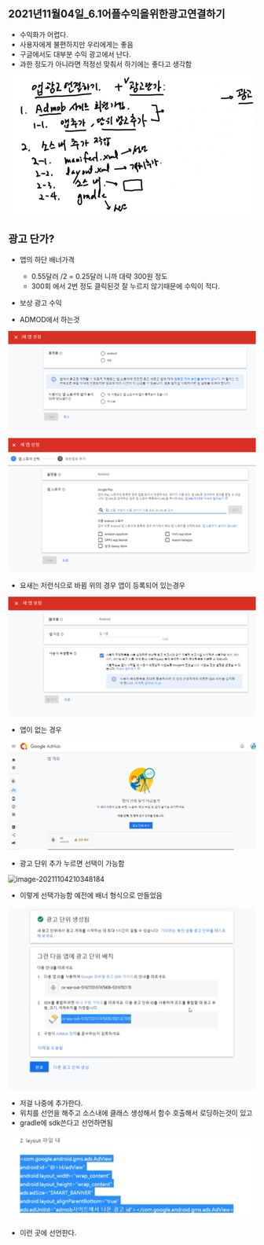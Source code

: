 ## 2021년11월04일_6.1어플수익을위한광고연결하기

- 수익화가 어렵다. 
- 사용자에게 불편하지만 우리에게는 좋음
- 구글에서도 대부분 수익 광고에서 난다.
- 과한 정도가 아니라면 적정선 맞춰서 하기에는 좋다고 생각함

![image-20211104205609084](2021년11월04일_6.1어플수익을위한광고연결하기.assets/image-20211104205609084.png)

## 광고 단가?

- 앱의 하단 배너가격
  - 0.55달러 /2 = 0.25달러 니까 대략 300원 정도
  - 300회 에서 2번 정도 클릭된것 잘 누르지 않기때문에 수익이 적다.
- 보상 광고 수익

- ADMOD에서 하는것

![image-20211104210222992](2021년11월04일_6.1어플수익을위한광고연결하기.assets/image-20211104210222992.png)

![image-20211104210235867](2021년11월04일_6.1어플수익을위한광고연결하기.assets/image-20211104210235867.png)

- 요새는 저런식으로 바뀜 위의 경우 앱이 등록되어 있는경우

![image-20211104210304837](2021년11월04일_6.1어플수익을위한광고연결하기.assets/image-20211104210304837.png)

- 앱이 없는 경우

![image-20211104210329875](2021년11월04일_6.1어플수익을위한광고연결하기.assets/image-20211104210329875.png) 

- 광고 단위 추가 누르면 선택이 가능함

![image-20211104210348184](image-20211104210348184.png)

- 이렇게 선택가능함 예전에 배너 형식으로 만들었음

![image-20211104210431472](2021년11월04일_6.1어플수익을위한광고연결하기.assets/image-20211104210431472.png)

- 저걸 나중에 추가한다.
- 위치를 선언을 해주고 소스내에 클래스 생성해서 함수 호출해서 로딩하는것이 있고
- gradle에 sdk쓴다고 선언하면됨

![image-20211104210555116](2021년11월04일_6.1어플수익을위한광고연결하기.assets/image-20211104210555116.png)

- 이런 곳에 선언한다.
